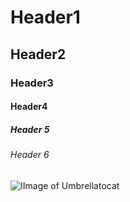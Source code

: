 # Header1
## Header2
### Header3
#### Header4
##### Header 5
###### Header 6

![IImage of Umbrellatocat](https://octodex.github.com/images/puddle_jumper_octodex.jpg)
